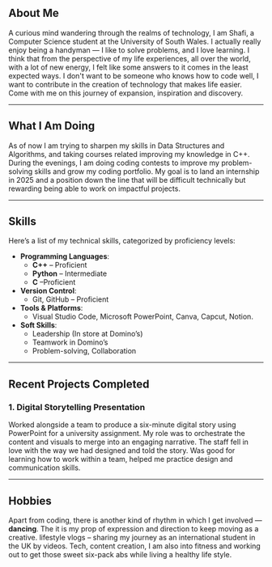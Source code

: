 
## About Me
A curious mind wandering through the realms of technology, I am Shafi, a Computer Science student at the University of South Wales. I actually really enjoy being a handyman — I like to solve problems, and I love learning. I think that from the perspective of my life experiences, all over the world, with a lot of new energy, I felt like some answers to it comes in the least expected ways. I don't want to be someone who knows how to code well, I want to contribute in the creation of technology that makes life easier. Come with me on this journey of expansion, inspiration and discovery.

---

## What I Am Doing
As of now I am trying to sharpen my skills in Data Structures and Algorithms, and taking courses related improving my knowledge in C++. During the evenings, I am doing coding contests to improve my problem-solving skills and grow my coding portfolio. My goal is to land an internship in 2025 and a position down the line that will be difficult technically but rewarding being able to work on impactful projects.

---

## Skills
Here’s a list of my technical skills, categorized by proficiency levels:

- **Programming Languages**:
  - **C++** – Proficient
  - **Python** – Intermediate
  - **C** –Proficient
- **Version Control**:
  - Git, GitHub – Proficient
- **Tools & Platforms**:
  - Visual Studio Code, Microsoft PowerPoint, Canva, Capcut, Notion.
- **Soft Skills**:
  - Leadership (In store at Domino’s)
  - Teamwork in Domino’s
  - Problem-solving, Collaboration

---

## Recent Projects Completed
### 1. **Digital Storytelling Presentation**
 Worked alongside a team to produce a six-minute digital story using PowerPoint for a university assignment. My role was to orchestrate the content and visuals to merge into an engaging narrative. The staff fell in love with the way we had designed and told the story. Was good for learning how to work within a team, helped me practice design and communication skills.
    
---

## Hobbies
Apart from coding, there is another kind of rhythm in which I get involved — **dancing**. The it is my prop of expression and direction to keep moving as a creative. lifestyle vlogs – sharing my journey as an international student in the UK by videos. Tech, content creation, I am also into fitness and working out to get those sweet six-pack abs while living a healthy life style.
